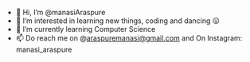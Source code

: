 - 👋 Hi, I’m @manasiAraspure
- 👀 I’m interested in learning new things, coding and dancing 😛
- 🌱 I’m currently learning Computer Science
- 📫 Do reach me on @araspuremanasi@gmail.com and On Instagram: manasi_araspure

<!---
manasiAraspure/manasiAraspure is a ✨ special ✨ repository because its `README.md` (this file) appears on your GitHub profile.
You can click the Preview link to take a look at your changes.
--->

